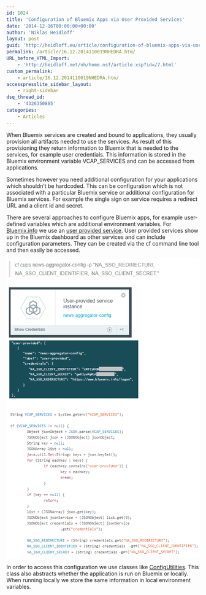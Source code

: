 ```yaml
---
id: 1024
title: 'Configuration of Bluemix Apps via User Provided Services'
date: '2014-12-16T00:00:00+00:00'
author: 'Niklas Heidloff'
layout: post
guid: 'http://heidloff.eu/article/configuration-of-bluemix-apps-via-user-provided-services/'
permalink: /article/16.12.2014110019NHEDRA.htm/
URL_before_HTML_Import:
    - 'http://heidloff.net/nh/home.nsf/article.xsp?id=/7.html'
custom_permalink:
    - article/16.12.2014110019NHEDRA.htm/
accesspresslite_sidebar_layout:
    - right-sidebar
dsq_thread_id:
    - '4326350805'
categories:
    - Articles
---
```


 When Bluemix services are created and bound to applications, they usually provision all artifacts needed to use the services. As result of this provisioning they return information to Bluemix that is needed to the services, for example user credentials. This information is stored in the Bluemix environment variable VCAP\_SERVICES and can be accessed from applications.

Sometimes however you need additional configuration for your applications which shouldn’t be hardcoded. This can be configuration which is not associated with a particular Bluemix service or additional configuration for Bluemix services. For example the single sign on service requires a redirect URL and a client id and secret.

There are several approaches to configure Bluemix apps, for example user-defined variables which are additional environment variables. For [Bluemix.info](http://bluemix.info/) we use an [user provided service](http://docs.cloudfoundry.org/devguide/services/user-provided.html). User provided services show up in the Bluemix dashboard as other services and can include configuration parameters. They can be created via the cf command line tool and then easily be accessed.

![image](/assets/img/2014/12/cups.png)

In order to access this configuration we use classes like [ConfigUtilities](https://github.com/IBM-Bluemix/news-aggregator/blob/master/src/main/java/net/bluemix/newsaggregator/ConfigUtilities.java). This class also abstracts whether the application is run on Bluemix or locally. When running locally we store the same information in local environment variables.